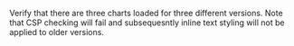 Verify that there are three charts loaded for three different versions. Note
that CSP checking will fail and subsequesntly inline text styling will not be
applied to older versions.